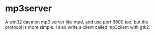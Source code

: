 mp3server
=========
A win32 daemon mp3 server like mpd, and use port 6600 too, but the protocol is more simple.
I also write a client called mp3client with gtk2.
